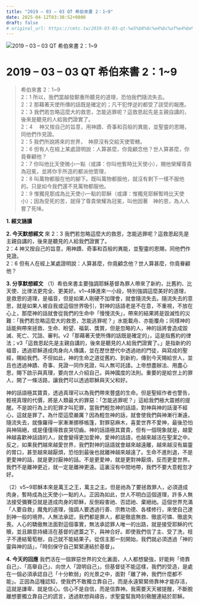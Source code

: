 ```yaml
---
title: "2019 – 03 – 03 QT 希伯來書 2：1~9"
date: 2025-04-12T03:38:52+0800
draft: false
# original_url: https://cmtc.tw/2019-03-03-qt-%e5%b8%8c%e4%bc%af%e4%be%86%e6%9b%b8-2%ef%bc%9a19
---
```


![2019 – 03 – 03 QT 希伯來書 2：1\~9](/images/qt.jpg   "2019 – 03 – 03 QT 希伯來書 2：1\~9")

# 2019 – 03 – 03 QT 希伯來書 2：1\~9

> 希伯來書 2：1\~9  
> 2：1 所以，我們當越發鄭重所聽見的道理，恐怕我們隨流失去。  
> 2：2 那藉著天使所傳的話既是確定的；凡干犯悖逆的都受了該受的報應。  
> 2：3 我們若忽略這麼大的救恩，怎能逃罪呢？這救恩起先是主親自講的，後來是聽見的人給我們證實了。  
> 2：4 　神又按自己的旨意，用神蹟、奇事和百般的異能，並聖靈的恩賜，同他們作見證。  
> 2：5 我們所說將來的世界，　神原沒有交給天使管轄。  
> 2：6 但有人在經上某處證明說：人算甚麼，你竟顧念他？世人算甚麼，你竟眷顧他？  
> 2：7 你叫他比天使微小一點（或譯：你叫他暫時比天使小），賜他榮耀尊貴為冠冕，並將你手所造的都派他管理，  
> 2：8 叫萬物都服在他的腳下。既叫萬物都服他，就沒有剩下一樣不服他的。只是如今我們還不見萬物都服他。  
> 2：9 惟獨見那成為比天使小一點的耶穌（或譯：惟獨見耶穌暫時比天使小）；因為受死的苦，就得了尊貴榮耀為冠冕，叫他因著　神的恩，為人人嘗了死味。

**1. 經文誦讀**

**2.  今天默想經文**
來 2：3 我們若忽略這麼大的救恩，怎能逃罪呢？這救恩起先是主親自講的，後來是聽見的人給我們證實了。  
2：4 神又按自己的旨意，用神蹟、奇事和百般的異能，並聖靈的恩賜，同他們作見證。  
2：6 但有人在經上某處證明說：人算甚麼，你竟顧念他？世人算甚麼，你竟眷顧他？

**3. 分享默想經文**
（1）希伯來書主要強調耶穌基督為罪人帶來了新約，比舊約、比天使、比律法更完全、更美好。v1\~4挿進來一小段，特別強調這麼美好的道理，是救恩的道理，是福音，但是如果人剛硬不加理會，就會隨流失去。隨流失去的意思，就是如果人被自我或這個世界吸引，對神的話語老是不在意，不重視，不放在心上，那麼神的話就會從我們的生命中「慢慢流失」，帶來的結果將是毀滅性的災難：「我們若忽略這麼大的救恩，怎能逃罪呢？」水能載舟、亦能覆舟；同樣神的話能夠帶來拯救、生命、盼望、福氣、獎賞，但是忽略的人，神的話將會造成毀滅、死亡、咒詛、審判。v2「那藉著天使所傳的話既是確定的」，這是指舊約的律法；v3「這救恩起先是主親自講的，後來是聽見的人給我們證實了。」是指新約的福音，透過耶穌道成肉身向人傳講，並在歷世歷代中透過祂的門徒，與寫成的聖經，賜給我們。不但如此，神的生命之道從舊約、到新約，傳到今天賜給世人，並且也透過神蹟、奇事、見證一同作見證，叫人無可託諉。上帝想盡辦法、用盡心思，賜下啟示與真理，要向世人介紹自己，與神國度的法則。重要的是給世上的罪人，開了一條活路，讓我們可以透過耶穌與天父和好。

神的話語極其寶貴，透過真理可以為我們帶來豐盛的生命。但是聖經作者也警告，輕視真理的代價，將是人類最大的罪惡：「怎能逃罪呢？」這給我們極大震撼的提醒。不是說行為上的犯罪才叫犯罪，當我們輕忽神的話語，對神與神的話漫不經心，這就是罪了。為什麼這麼嚴厲？因為輕忽神的話，就會使我們與神漸行漸遠，隨流失去，就像羅得一家漸漸挪移帳篷，對罪惡麻木，喜愛世界不愛神，最後恐怕與神隔絕，或是僅僅得救哀哭切齒。神的話語極其寶貴，但有一個現象就是，越愛神越喜歡神話語的人，就會變得更加愛神，愛神的話語，也越來越活在聖潔之中。反之，如果我們越來越愛世界，我們對神的話語就會越來越遠離，越來越沒有屬靈的胃口，甚至越來越厭煩，恐怕到最後也就離神越來越遠了。生命不進則退，不是更愛神的話，就是更討厭神的話。不是更愛神，就是更對神厭煩，反而更愛世界。我們不是離神更近，就一定是離神更遠。這裏沒有中間地帶，我們不要大意輕忽才好。

（2）v5\~9耶穌本來是萬王之王，萬主之主。但是祂為了要拯救罪人，必須道成肉身，暫時成為比天使小一點的人。正因為如此，世人不明白這個道理，許多人無法接受彌賽亞就是道成肉身的耶穌，反倒殺害祂、否認祂、棄絕祂。這個世界充滿「人要自救」魔鬼的道理，強調人要透過行善、宗教功德、各樣修行，來使自己達到神一般的境界。人無法承認，我們都是罪人，都是徹底無救、徹底可憐、徹底失喪。人心的驕傲無法面對這個事實，無法承認罪人唯一的出路，就是接受耶穌的代贖，並且願意持續活在基督的遮蓋之下，與神合好。即使我們信了主、受了洗，枝子不連結葡萄樹，自己就不能結果子。從信主那一刻開始，我們就必須透過「神的靈與神的話」，「時刻保守自己緊緊連結於基督」。

**4. 今天的回應**
我們活在一個罪惡世界的文化裏面，人人都想變強，好能夠「倚靠自己」、「高舉自己」、向世人「證明自己」。但基督徒不能這樣，我們的受造，是處在一個必須承認自己「十分軟弱」的光景之中，面對「離了神，我們什麼都不能」。正因為這種認知，使我們不敢獨立靠自己，而是永遠緊緊倚靠神才能存活，這就是謙卑、就是信心。信心不是自信，而是信靠神。我需要天天被提醒，不斷脫離想要獨立靠自己的謊言，透過默想與禱告，求聖靈幫我時刻儆醒連結於耶穌。
